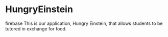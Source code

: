 # HungryEinstein
firebase
This is our application, Hungry Einstein, that allows students to be tutored in exchange for food.
